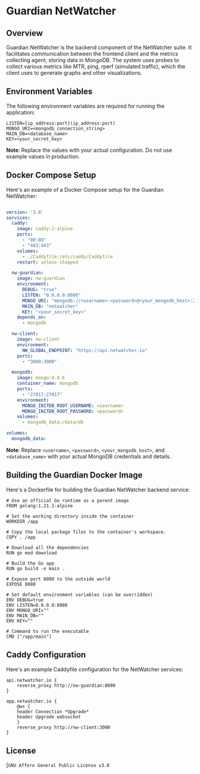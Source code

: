 # Guardian NetWatcher

## Overview

Guardian NetWatcher is the backend component of the NetWatcher suite. It facilitates communication between the frontend client and the metrics collecting agent, storing data in MongoDB. The system uses probes to collect various metrics like MTR, ping, rperf (simulated traffic), which the client uses to generate graphs and other visualizations.

## Environment Variables

The following environment variables are required for running the application:

```
LISTEN=[ip_address:port](ip_address:port)
MONGO_URI=<mongodb_connection_string>
MAIN_DB=<database_name>
KEY=<your_secret_key>
```


**Note**: Replace the values with your actual configuration. Do not use example values in production.

## Docker Compose Setup

Here's an example of a Docker Compose setup for the Guardian NetWatcher:

```yaml

version: '3.8'
services:
  caddy:
    image: caddy:2-alpine
    ports:
      - "80:80"
      - "443:443"
    volumes:
      - ./Caddyfile:/etc/caddy/Caddyfile
    restart: unless-stopped

  nw-guardian:
    image: nw-guardian
    environment:
      DEBUG: "true"
      LISTEN: "0.0.0.0:8080"
      MONGO_URI: "mongodb://<username>:<password>@<your_mongodb_host>:27017/<database_name>"
      MAIN_DB: "netwatcher"
      KEY: "<your_secret_key>"
    depends_on:
      - mongodb

  nw-client:
    image: nw-client
    environment:
      NW_GLOBAL_ENDPOINT: "https://api.netwatcher.io"
    ports:
      - "3000:3000"

  mongodb:
    image: mongo:4.4.6
    container_name: mongodb
    ports:
      - "27017:27017"
    environment:
      MONGO_INITDB_ROOT_USERNAME: <username>
      MONGO_INITDB_ROOT_PASSWORD: <password>
    volumes:
      - mongodb_data:/data/db

volumes:
  mongodb_data:
```

**Note**: Replace `<username>`, `<password>`, `<your_mongodb_host>`, and `<database_name>` with your actual MongoDB credentials and details.


## Building the Guardian Docker Image

Here's a Dockerfile for building the Guardian NetWatcher backend service:

```
# Use an official Go runtime as a parent image
FROM golang:1.21.1-alpine

# Set the working directory inside the container
WORKDIR /app

# Copy the local package files to the container's workspace.
COPY . /app

# Download all the dependencies
RUN go mod download

# Build the Go app
RUN go build -o main .

# Expose port 8080 to the outside world
EXPOSE 8080

# Set default environment variables (can be overridden)
ENV DEBUG=true
ENV LISTEN=0.0.0.0:8080
ENV MONGO_URI=""
ENV MAIN_DB=""
ENV KEY=""

# Command to run the executable
CMD ["/app/main"]
```


## Caddy Configuration

Here's an example Caddyfile configuration for the NetWatcher services:

```
api.netwatcher.io {
    reverse_proxy http://nw-guardian:8080
}

app.netwatcher.io {
    @ws {
	header Connection *Upgrade*
	header Upgrade websocket
    }
    reverse_proxy http://nw-client:3000
}

```



## License

[`GNU Affero General Public License v3.0`
